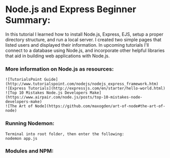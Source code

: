 # Node.js and Express Beginner Summary:

In this tutorial I learned how to install Node.js, Express, EJS, setup a proper
directory structure, and run a local server. I created two simple pages that
listed users and displayed their information. 
In upcoming tutorials I'll connect to a database using Node.js, and incorporate
other helpful libraries that aid in building web applications with Node.js.

### More information on Node.js as resources:

	![TutorialsPoint Guide](http://www.tutorialspoint.com/nodejs/nodejs_express_framework.htm)
	![Express Tutorials](http://expressjs.com/en/starter/hello-world.html)
	![Top 10 Mistakes Node.js Developers Make](https://www.airpair.com/node.js/posts/top-10-mistakes-node-developers-make)
	![The Art of Node](https://github.com/maxogden/art-of-node#the-art-of-node)

### Running Nodemon:
	Terminal into root folder, then enter the following:
	nodemon app.js

### Modules and NPM:
	